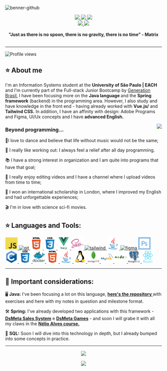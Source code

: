 ![benner-github](https://github.com/salvedojuliao/salvedojuliao/assets/44206400/c000fd48-6d87-4390-8877-192f17c9cede)

<div align="center">
  <a href="https://github.com/salvedojuliao" target="_blank">
    <img src="https://img.shields.io/badge/GitHub-100000?style=for-the-badge&logo=github&logoColor=white" target="_blank">
  </a>
  <a href = "mailto:batistajulio215@gmail.com">
    <img src="https://img.shields.io/badge/Gmail-D14836?style=for-the-badge&logo=gmail&logoColor=white">
  </a>
  <a href="https://www.linkedin.com/in/jc-batista/" target="_blank">
    <img src="https://img.shields.io/badge/-LinkedIn-%230077B5?style=for-the-badge&logo=linkedin&logoColor=white" target="_blank">
  </a>
  <br>
  <a href="https://www.instagram.com/salvedojuliao/" target="_blank">
    <img src="https://img.shields.io/badge/-Instagram-%23E4405F?style=for-the-badge&logo=instagram&logoColor=white" target="_blank">
  </a>
  <a href="https://www.youtube.com/channel/UCU76CHIbg2Eaa4-qeP8Lf9A" target="_blank">
    <img src="https://img.shields.io/badge/YouTube-FF0000?style=for-the-badge&logo=youtube&logoColor=white" target="_blank">
  </a>
</div><br>

<div align='center'>
  <b>"Just as there is no spoon, there is no gravity, there is no time”  - Matrix</b>
</div><br>

***

<p align="left"> <img src="https://komarev.com/ghpvc/?username=salvedojuliao&color=yellow" alt="Profile views"/></p>

## ⭐️ About me
<p>
I'm an Information Systems student at the <b>University of São Paulo | EACH</b> and I'm currently part of the Full-stack Junior Bootcamp by <a href="https://brazil.generation.org/"> Generation Brasil.</a>  I have been focusing more on the <b> Java language </b> and the <b>Spring framework</b> (backend) in the programming area. However, I also study and have knowledge in the front end - having already worked with <b>Vue.js/</b> and <b>Tailwind CSS.</b>  In addition, I have an affinity with design: Adobe Programs and Figma, UI/Ux concepts and I have <b>advanced English.</b> 
</p>

<img align="right" src="https://github.com/salvedojuliao/salvedojuliao/assets/44206400/844cb6d9-00ad-4682-b8f8-5c0c020af185">

### Beyond programming...

🕺I love to dance and believe that life without music would not be the same;

💪 I really like working out: I always feel a relief after all day programming.

📚 I have a strong interest in organization and I am quite into programs that have that goal;

🎥 I really enjoy editing videos and I have a channel where I upload videos from time to time;

💂 I won an international scholarship in London, where I improved my English and had unforgettable experiences;

🎬 I'm in love with science sci-fi movies.

## ⭐️ Languages and Tools:

<p align="left"> <a href="https://developer.mozilla.org/en-US/docs/Web/JavaScript" target="_blank" rel="noreferrer"> <img src="https://raw.githubusercontent.com/devicons/devicon/master/icons/javascript/javascript-original.svg" alt="javascript" width="40" height="40"/> </a<a href="https://www.cprogramming.com/" target="_blank" rel="noreferrer"> </a> 
<a href="https://git-scm.com/" target="_blank" rel="noreferrer"> <img src="https://www.vectorlogo.zone/logos/git-scm/git-scm-icon.svg" alt="git" width="40" height="40"/> </a> <a href="https://www.w3.org/html/" target="_blank" rel="noreferrer"> <img src="https://raw.githubusercontent.com/devicons/devicon/master/icons/html5/html5-original-wordmark.svg" alt="html5" width="40" height="40"/> </a>
<a href="https://www.w3schools.com/css/" target="_blank" rel="noreferrer"> <img src="https://raw.githubusercontent.com/devicons/devicon/master/icons/css3/css3-original-wordmark.svg" alt="css3" width="40" height="40"/> </a><a href="https://vuejs.org/" target="_blank" rel="noreferrer"> <img src="https://raw.githubusercontent.com/devicons/devicon/master/icons/vuejs/vuejs-original-wordmark.svg" alt="vuejs" width="40" height="40"/> </a> <a href="https://sass-lang.com" target="_blank" rel="noreferrer"> <img src="https://raw.githubusercontent.com/devicons/devicon/master/icons/sass/sass-original.svg" alt="sass" width="40" height="40"/> </a> <a href="https://tailwindcss.com/" target="_blank" rel="noreferrer"> <img src="https://www.vectorlogo.zone/logos/tailwindcss/tailwindcss-icon.svg" alt="tailwind" width="40" height="40"/> </a>  <a href="https://www.java.com" target="_blank" rel="noreferrer"> <img src="https://raw.githubusercontent.com/devicons/devicon/master/icons/java/java-original.svg" alt="java" width="40" height="40"/> </a> <a href="https://www.figma.com/" target="_blank" rel="noreferrer"> <img src="https://www.vectorlogo.zone/logos/figma/figma-icon.svg" alt="figma" width="40" height="40"/> </a> <a href="https://www.photoshop.com/en" target="_blank" rel="noreferrer"> <img src="https://raw.githubusercontent.com/devicons/devicon/master/icons/photoshop/photoshop-line.svg" alt="photoshop" width="40" height="40"/> </a> 
<a href="https://www.cprogramming.com/" target="_blank"> <img src="https://raw.githubusercontent.com/devicons/devicon/master/icons/c/c-original.svg" alt="c" width="40" height="40"/> </a> 
<a href="https://www.w3schools.com/css/" target="_blank"> <img src="https://raw.githubusercontent.com/devicons/devicon/master/icons/css3/css3-original-wordmark.svg" alt="css3" width="40" height="40"/> </a> <a href="https://www.docker.com/" target="_blank"> <img src="https://raw.githubusercontent.com/devicons/devicon/master/icons/docker/docker-original-wordmark.svg" alt="docker" width="40" height="40"/> </a> 
<a href="https://www.w3.org/html/" target="_blank"> <img src="https://raw.githubusercontent.com/devicons/devicon/master/icons/html5/html5-original-wordmark.svg" alt="html5" width="40" height="40"/> </a> 
<a href="https://www.java.com" target="_blank"> <img src="https://raw.githubusercontent.com/devicons/devicon/master/icons/java/java-original.svg" alt="java" width="40" height="40"/> </a> 
<a href="https://www.linux.org/" target="_blank"> <img src="https://raw.githubusercontent.com/devicons/devicon/master/icons/linux/linux-original.svg" alt="linux" width="40" height="40"/> </a> 
<a href="https://www.mongodb.com/" target="_blank"> <img src="https://raw.githubusercontent.com/devicons/devicon/master/icons/mongodb/mongodb-original-wordmark.svg" alt="mongodb" width="40" height="40"/> </a> <a href="https://www.mysql.com/" target="_blank"> <img src="https://raw.githubusercontent.com/devicons/devicon/master/icons/mysql/mysql-original-wordmark.svg" alt="mysql" width="40" height="40"/> </a> 
<a href="https://nodejs.org" target="_blank"> <img src="https://raw.githubusercontent.com/devicons/devicon/master/icons/nodejs/nodejs-original-wordmark.svg" alt="nodejs" width="40" height="40"/> </a> 
<a href="https://www.postgresql.org" target="_blank"> <img src="https://raw.githubusercontent.com/devicons/devicon/master/icons/postgresql/postgresql-original-wordmark.svg" alt="postgresql" width="40" height="40"/> </a> <a href="https://reactjs.org/" target="_blank"> <img src="https://raw.githubusercontent.com/devicons/devicon/master/icons/react/react-original-wordmark.svg" alt="react" width="40" height="40"/> </a> 
</p>

***

## 📌 Important considerations:

🖥️ **Java:** I've been focusing a lot on this language, <b><a href="https://github.com/salvedojuliao/java_exercises"> here's the repository </a></b>with exercises and here with my notes in question and milestone format.

🛠️ **Spring:** I've already developed two applications with this framework - <b><a href="https://github.com/salvedojuliao/dsmeta-system/tree/main">DsMeta Sales System</a></b> e <b><a href="https://github.com/salvedojuliao/dslist-games">DsMeta Games</a></b> - and soon I will grabe it with all my claws in the <b><a href="https://github.com/devsuperior">Nélio Alves course.</a></b>

🎲 **SQL:** Soon I will dive into this technology in depth, but I already bumped into some concepts in practice. 

***

<p align="center">
  <img align="center" src="https://github-readme-stats.vercel.app/api?username=salvedojuliao&hide=issues&show_icons=true&count_private=true&show_icons=true&include_all_commits=true&theme=dracula">
</p>

<p align="center">
  <img align="center" src="https://github-readme-stats.vercel.app/api/top-langs/?username=salvedojuliao&langs_count=9&layout=compact&hide=HASKELL,PYTHON&text_colorFFFFFF)](https://github.com/BernardoSemiOficial/github-readme-stats&theme=dracula">
</p>








